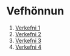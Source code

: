 # Vefhönnun
1. [Verkefni 1](https://jakinn6.github.io/Vefhonnun.github.io/Vefhönnun/verkefni_1.html)
2. [Verkefni 2](https://jakinn6.github.io/Vefhonnun.github.io/Verkefni_2/verkefni_2.html)
3. [Verkefni 3](https://jakinn6.github.io/Vefhonnun.github.io/Vefhönnun_3/verkefni_3.html)
4. [Verkefni 4](https://jakinn6.github.io/Vefhonnun.github.io/Verkefni_4/verkefni_4.html)

